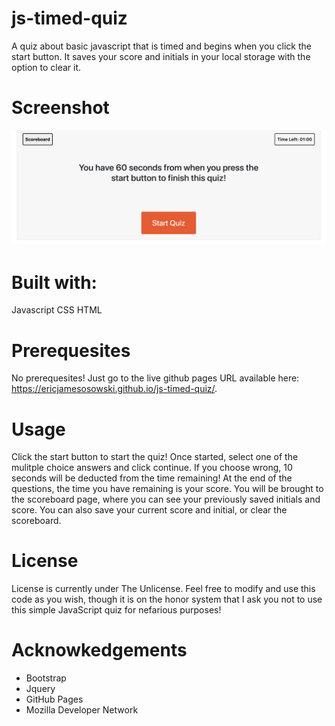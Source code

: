 # js-timed-quiz
A quiz about basic javascript that is timed and begins when you click the start button. It saves your score and initials in your local storage with the option to clear it.

# Screenshot
![Screenshot of quiz](./screenshot/screenshot.png)

# Built with:
Javascript
CSS
HTML

# Prerequesites
No prerequesites! Just go to the live github pages URL available here: https://ericjamesosowski.github.io/js-timed-quiz/.

# Usage
Click the start button to start the quiz! Once started, select one of the mulitple choice answers and click continue. If you choose wrong, 10 seconds will be deducted from the time remaining! At the end of the questions, the time you have remaining is your score.
You will be brought to the scoreboard page, where you can see your previously saved initials and score. You can also save your current score and initial, or clear the scoreboard.

# License
License is currently under The Unlicense. Feel free to modify and use this code as you wish, though it is on the honor system that I ask you not to use this simple JavaScript quiz for nefarious purposes!

# Acknowkedgements

* Bootstrap
* Jquery
* GitHub Pages
* Mozilla Developer Network